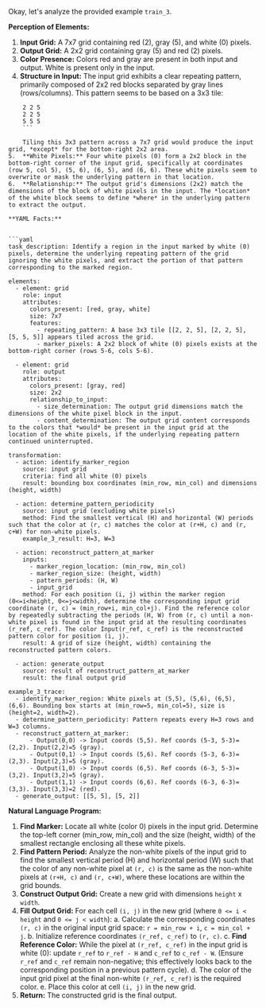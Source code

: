 Okay, let's analyze the provided example `train_3`.

**Perception of Elements:**

1.  **Input Grid:** A 7x7 grid containing red (2), gray (5), and white (0) pixels.
2.  **Output Grid:** A 2x2 grid containing gray (5) and red (2) pixels.
3.  **Color Presence:** Colors red and gray are present in both input and output. White is present only in the input.
4.  **Structure in Input:** The input grid exhibits a clear repeating pattern, primarily composed of 2x2 red blocks separated by gray lines (rows/columns). This pattern seems to be based on a 3x3 tile:
    
```
    2 2 5
    2 2 5
    5 5 5
    ```

    Tiling this 3x3 pattern across a 7x7 grid would produce the input grid, *except* for the bottom-right 2x2 area.
5.  **White Pixels:** Four white pixels (0) form a 2x2 block in the bottom-right corner of the input grid, specifically at coordinates (row 5, col 5), (5, 6), (6, 5), and (6, 6). These white pixels seem to overwrite or mask the underlying pattern in that location.
6.  **Relationship:** The output grid's dimensions (2x2) match the dimensions of the block of white pixels in the input. The *location* of the white block seems to define *where* in the underlying pattern to extract the output.

**YAML Facts:**


```yaml
task_description: Identify a region in the input marked by white (0) pixels, determine the underlying repeating pattern of the grid ignoring the white pixels, and extract the portion of that pattern corresponding to the marked region.

elements:
  - element: grid
    role: input
    attributes:
      colors_present: [red, gray, white]
      size: 7x7
      features:
        - repeating_pattern: A base 3x3 tile [[2, 2, 5], [2, 2, 5], [5, 5, 5]] appears tiled across the grid.
        - marker_pixels: A 2x2 block of white (0) pixels exists at the bottom-right corner (rows 5-6, cols 5-6).

  - element: grid
    role: output
    attributes:
      colors_present: [gray, red]
      size: 2x2
      relationship_to_input:
        - size_determination: The output grid dimensions match the dimensions of the white pixel block in the input.
        - content_determination: The output grid content corresponds to the colors that *would* be present in the input grid at the location of the white pixels, if the underlying repeating pattern continued uninterrupted.

transformation:
  - action: identify_marker_region
    source: input grid
    criteria: find all white (0) pixels
    result: bounding box coordinates (min_row, min_col) and dimensions (height, width)

  - action: determine_pattern_periodicity
    source: input grid (excluding white pixels)
    method: Find the smallest vertical (H) and horizontal (W) periods such that the color at (r, c) matches the color at (r+H, c) and (r, c+W) for non-white pixels.
    example_3_result: H=3, W=3

  - action: reconstruct_pattern_at_marker
    inputs:
      - marker_region_location: (min_row, min_col)
      - marker_region_size: (height, width)
      - pattern_periods: (H, W)
      - input_grid
    method: For each position (i, j) within the marker region (0<=i<height, 0<=j<width), determine the corresponding input grid coordinate (r, c) = (min_row+i, min_col+j). Find the reference color by repeatedly subtracting the periods (H, W) from (r, c) until a non-white pixel is found in the input grid at the resulting coordinates (r_ref, c_ref). The color Input(r_ref, c_ref) is the reconstructed pattern color for position (i, j).
    result: A grid of size (height, width) containing the reconstructed pattern colors.

  - action: generate_output
    source: result of reconstruct_pattern_at_marker
    result: the final output grid

example_3_trace:
  - identify_marker_region: White pixels at (5,5), (5,6), (6,5), (6,6). Bounding box starts at (min_row=5, min_col=5), size is (height=2, width=2).
  - determine_pattern_periodicity: Pattern repeats every H=3 rows and W=3 columns.
  - reconstruct_pattern_at_marker:
      - Output(0,0) -> Input coords (5,5). Ref coords (5-3, 5-3)=(2,2). Input(2,2)=5 (gray).
      - Output(0,1) -> Input coords (5,6). Ref coords (5-3, 6-3)=(2,3). Input(2,3)=5 (gray).
      - Output(1,0) -> Input coords (6,5). Ref coords (6-3, 5-3)=(3,2). Input(3,2)=5 (gray).
      - Output(1,1) -> Input coords (6,6). Ref coords (6-3, 6-3)=(3,3). Input(3,3)=2 (red).
  - generate_output: [[5, 5], [5, 2]]

```


**Natural Language Program:**

1.  **Find Marker:** Locate all white (color 0) pixels in the input grid. Determine the top-left corner (min_row, min_col) and the size (height, width) of the smallest rectangle enclosing all these white pixels.
2.  **Find Pattern Period:** Analyze the non-white pixels of the input grid to find the smallest vertical period (H) and horizontal period (W) such that the color of any non-white pixel at `(r, c)` is the same as the non-white pixels at `(r+H, c)` and `(r, c+W)`, where these locations are within the grid bounds.
3.  **Construct Output Grid:** Create a new grid with dimensions `height` x `width`.
4.  **Fill Output Grid:** For each cell `(i, j)` in the new grid (where `0 <= i < height` and `0 <= j < width`):
    a.  Calculate the corresponding coordinates `(r, c)` in the original input grid space: `r = min_row + i`, `c = min_col + j`.
    b.  Initialize reference coordinates `(r_ref, c_ref)` to `(r, c)`.
    c.  **Find Reference Color:** While the pixel at `(r_ref, c_ref)` in the input grid is white (0): update `r_ref` to `r_ref - H` and `c_ref` to `c_ref - W`. (Ensure `r_ref` and `c_ref` remain non-negative; this effectively looks back to the corresponding position in a previous pattern cycle).
    d.  The color of the input grid pixel at the final non-white `(r_ref, c_ref)` is the required color.
    e.  Place this color at cell `(i, j)` in the new grid.
5.  **Return:** The constructed grid is the final output.